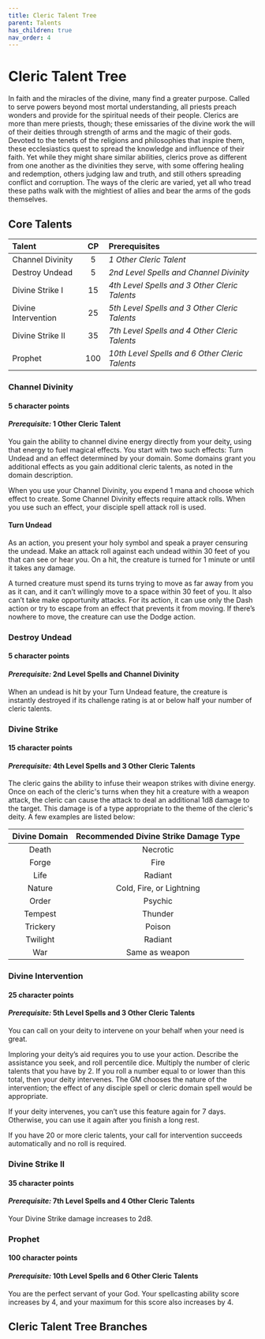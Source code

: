 ```yaml
---
title: Cleric Talent Tree
parent: Talents
has_children: true
nav_order: 4
---
```


# Cleric Talent Tree
In faith and the miracles of the divine, many find a greater purpose. Called to serve powers beyond most mortal understanding, all priests preach wonders and provide for the spiritual needs of their people. Clerics are more than mere priests, though; these emissaries of the divine work the will of their deities through strength of arms and the magic of their gods. Devoted to the tenets of the religions and philosophies that inspire them, these ecclesiastics quest to spread the knowledge and influence of their faith. Yet while they might share similar abilities, clerics prove as different from one another as the divinities they serve, with some offering healing and redemption, others judging law and truth, and still others spreading conflict and corruption. The ways of the cleric are varied, yet all who tread these paths walk with the mightiest of allies and bear the arms of the gods themselves.

## Core Talents

| Talent | CP | Prerequisites |
|:-------|:--:|:--------------|
| Channel Divinity | 5 | *1 Other Cleric Talent* |
| Destroy Undead | 5 | *2nd Level Spells and Channel Divinity* |
| Divine Strike I | 15 | *4th Level Spells and 3 Other Cleric Talents* |
| Divine Intervention | 25 | *5th Level Spells and 3 Other Cleric Talents* |
| Divine Strike II | 35 | *7th Level Spells and 4 Other Cleric Talents* |
| Prophet | 100 | *10th Level Spells and 6 Other Cleric Talents* |

### Channel Divinity
#### 5 character points
#### *Prerequisite:* 1 Other Cleric Talent
You gain the ability to channel divine energy directly from your deity, using that energy to fuel magical effects. You start with two such effects: Turn Undead and an effect determined by your domain. Some domains grant you additional effects as you gain additional cleric talents, as noted in the domain description.

When you use your Channel Divinity, you expend 1 mana and choose which effect to create. Some Channel Divinity effects require attack rolls. When you use such an effect, your disciple spell attack roll is used.

#### Turn Undead
As an action, you present your holy symbol and speak a prayer censuring the undead. Make an attack roll against each undead within 30 feet of you that can see or hear you. On a hit, the creature is turned for 1 minute or until it takes any damage.

A turned creature must spend its turns trying to move as far away from you as it can, and it can’t willingly move to a space within 30 feet of you. It also can’t take make opportunity attacks. For its action, it can use only the Dash action or try to escape from an effect that prevents it from moving. If there’s nowhere to move, the creature can use the Dodge action.

### Destroy Undead
#### 5 character points
#### *Prerequisite:* 2nd Level Spells and Channel Divinity
When an undead is hit by your Turn Undead feature, the creature is instantly destroyed if its challenge rating is at or below half your number of cleric talents.

### Divine Strike
#### 15 character points
#### *Prerequisite:* 4th Level Spells and 3 Other Cleric Talents
The cleric gains the ability to infuse their weapon strikes with divine energy. Once on each of the cleric's turns when they hit a creature with a weapon attack, the cleric can cause the attack to deal an additional 1d8 damage to the target. This damage is of a type appropriate to the theme of the cleric's deity. A few examples are listed below:

| Divine Domain | Recommended Divine Strike Damage Type |
|:-------------:|:-------------------------------------:|
| Death | Necrotic |
| Forge | Fire |
| Life | Radiant |
| Nature | Cold, Fire, or Lightning |
| Order | Psychic |
| Tempest | Thunder |
| Trickery | Poison |
| Twilight | Radiant |
| War | Same as weapon |

### Divine Intervention
#### 25 character points
#### *Prerequisite:* 5th Level Spells and 3 Other Cleric Talents
You can call on your deity to intervene on your behalf when your need is great.

Imploring your deity’s aid requires you to use your action. Describe the assistance you seek, and roll percentile dice. Multiply the number of cleric talents that you have by 2. If you roll a number equal to or lower than this total, then your deity intervenes. The GM chooses the nature of the intervention; the effect of any disciple spell or cleric domain spell would be appropriate.

If your deity intervenes, you can’t use this feature again for 7 days. Otherwise, you can use it again after you finish a long rest.

If you have 20 or more cleric talents, your call for intervention succeeds automatically and no roll is required.

### Divine Strike II
#### 35 character points
#### *Prerequisite:* 7th Level Spells and 4 Other Cleric Talents
Your Divine Strike damage increases to 2d8.

### Prophet
#### 100 character points
#### *Prerequisite:* 10th Level Spells and 6 Other Cleric Talents
You are the perfect servant of your God. Your spellcasting ability score increases by 4, and your maximum for this score also increases by 4.

## Cleric Talent Tree Branches
